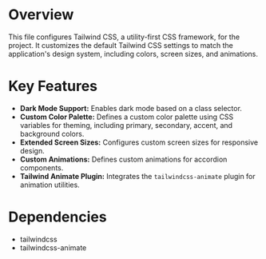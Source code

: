 # Overview

This file configures Tailwind CSS, a utility-first CSS framework, for the project. It customizes the default Tailwind CSS settings to match the application's design system, including colors, screen sizes, and animations.

# Key Features

-   **Dark Mode Support:** Enables dark mode based on a class selector.
-   **Custom Color Palette:** Defines a custom color palette using CSS variables for theming, including primary, secondary, accent, and background colors.
-   **Extended Screen Sizes:** Configures custom screen sizes for responsive design.
-   **Custom Animations:** Defines custom animations for accordion components.
-   **Tailwind Animate Plugin:** Integrates the `tailwindcss-animate` plugin for animation utilities.

# Dependencies

-   tailwindcss
-   tailwindcss-animate
